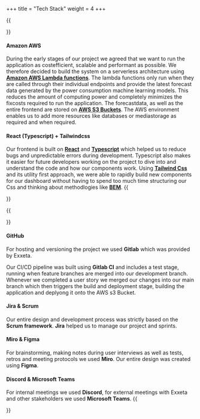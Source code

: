 +++
title = "Tech Stack"
weight = 4
+++

{{<section title="Tech Stack">}}
#### Amazon AWS
During the early stages of our project we agreed that we want to run the application as costefficient, scalable and performant as possible. We therefore decided to build the system on a serverless architecture
using **[Amazon AWS Lambda functions](https://aws.amazon.com/de/lambda/)**. The lambda functions only run when they are called through their individual endpoints and provide the latest forecast data generated by the power consumption machine learning models.
This reduces the amount of computing power and completely minimizes the fixcosts required to run the application.
The forecastdata, as well as the entire frontend are stored on **[AWS S3 Buckets](https://aws.amazon.com/de/s3/)**. 
The AWS environment enables us to add more resources like databases or mediastorage as required and when required.

#### React (Typescript) + Tailwindcss
Our frontend is built on **[React](https://reactjs.org/)** and **[Typescript](https://www.typescriptlang.org/)** which helped us to reduce bugs and unpredictable errors during development.
Typescript also makes it easier for future developers working on the project to dive into and understand the code and how our components work.
Using **[Tailwind Css](https://tailwindcss.com/)** and its utility first approach, we were able to rapidly build new components for our dashboard without having to spend too much time structuring our Css and thinking about methodlogies like **[BEM](http://getbem.com/introduction/)**. 
{{</section>}}


{{<section title="Other Tools">}}
#### GitHub
For hosting and versioning the project we used **Gitlab** which was provided by Exxeta.

Our CI/CD pipeline was built using **Gitlab CI** and includes a test stage, running when feature branches are merged into our development branch.
Whenever we completed a user story we merged our changes into our main branch which then triggers the build and deployment stage, building the application and deplyong it onto the AWS s3 Bucket.

#### Jira & Scrum
Our entire design and development process was strictly based on the **Scrum framework**. **Jira** helped us to manage our project and sprints.  

#### Miro & Figma
For brainstorming, making notes during user interviews as well as tests, retros and meeting protocols we used **Miro**.
Our entire design was created using **Figma**.

#### Discord & Microsoft Teams
For internal meetings we used **Discord**, for external meetings with Exxeta and other stakeholders we used **Microsoft Teams**. 
{{</section>}}
